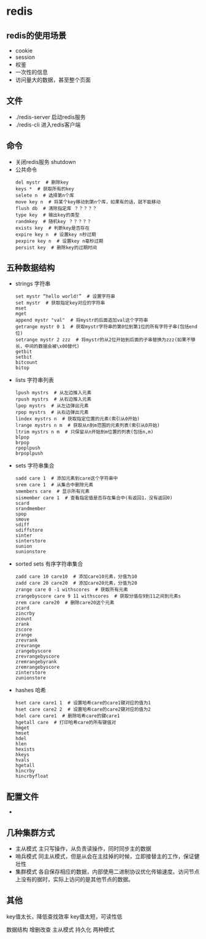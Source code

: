 # redis

## redis的使用场景
- cookie
- session
- 权鉴
- 一次性的信息
- 访问量大的数据，甚至整个页面

## 文件
- ./redis-server
  启动redis服务
- ./redis-cli
  进入redis客户端

## 命令
- 关闭redis服务
  shutdown
- 公共命令
  ```
  del mystr  # 删除key
  keys *  # 获取所有的key
  selete n  # 选择第n个库
  move key n  # 将某个key移动到第n个库，如果有的话，就不能移动
  flush db  # 清除指定库 ？？？？？
  type key  # 输出key的类型
  randmkey  # 随机key ？？？？？
  exists key  # 判断key是否存在
  expire key n  # 设置key n秒过期
  pexpire key n  # 设置key n毫秒过期
  persist key  # 删除key的过期时间
  ```

## 五种数据结构
- strings 字符串
  ```
  set mystr “hello world!”  # 设置字符串
  set mystr  # 获取指定key对应的字符串
  mset
  mget
  append mystr "val"  # 将mystr的后面追加val这个字符串
  getrange mystr 0 1  # 获取mystr字符串的第0位到第1位的所有字符子串(包括end位)
  setrange mystr 2 zzz  # 将mystr的从2位开始到后面的子串替换为zzz(如果不够长，中间的数据会被\x00替代)
  getbit
  setbit
  bitcount
  bitop
  ```
- lists 字符串列表
  ```
  lpush mystrs  # 从左边推入元素
  rpush mystrs  # 从右边推入元素
  lpop mystrs  # 从左边弹出元素
  rpop mystrs  # 从右边弹出元素
  lindex mystrs n  # 获取指定位置的元素(索引从0开始)
  lrange mystrs n m  # 获取从n到m范围的元素列表(索引从0开始)
  ltrim mystrs n m  # 只保留从n开始到m位置的列表(包括n,m)
  blpop
  brpop
  rpoplpush
  brpoplpush
  ```
- sets 字符串集合
  ```
  sadd care 1  # 添加元素到care这个字符串中
  srem care 1  # 从集合中删除元素
  smembers care  # 显示所有元素
  sismember care 1  # 查看指定值是否存在集合中(有返回1，没有返回0)
  scard
  srandmember
  spop
  smove
  sdiff
  sdiffstore
  sinter
  sinterstore
  sunion
  sunionstore
  ```
- sorted sets 有序字符串集合
  ```
  zadd care 10 care10  # 添加care10元素，分值为10
  zadd care 20 care20  # 添加care20元素，分值为20
  zrange care 0 -1 withscores  # 获取所有元素
  zrangebyscore care 9 11 withscores  # 获取分值在9到11之间到元素s
  zrem care care20  # 删除care20这个元素
  zcard
  zincrby
  zcount
  zrank
  zscore
  zrange
  zrevrank
  zrevrange
  zrangebyscore
  zrevrangebyscore
  zremrangebyrank
  zremrangebyscore
  zinterstore
  zunionstore
  ```
- hashes 哈希
  ```
  hset care care1 1  # 设置哈希care的care1键对应的值为1
  hset care care2 2  # 设置哈希care的care2键对应的值为2
  hdel care care1  # 删除哈希care的键care1
  hgetall care  # 打印哈希care的所有键值对
  hmget
  hmset
  hdel
  hlen
  hexists
  hkeys
  hvals
  hgetall
  hincrby
  hincrbyfloat
  ```

## 配置文件
- 

## 几种集群方式
- 主从模式
  主只写操作，从负责读操作，同时同步主的数据
- 哨兵模式
  同主从模式，但是从会在主挂掉的时候，立即接替主的工作，保证健壮性
- 集群模式
  各自保存相应的数据，内部使用二进制协议优化传输速度。访问节点上没有的据时，实际上访问的是其他节点的数据。

## 其他
key值太长，降低查找效率
key值太短，可读性低


数据结构 增删改查
主从模式
持久化 两种模式